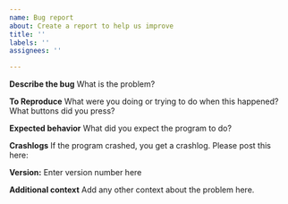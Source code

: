 ```yaml
---
name: Bug report
about: Create a report to help us improve
title: ''
labels: ''
assignees: ''

---
```


**Describe the bug**
What is the problem?

**To Reproduce**
What were you doing or trying to do when this happened? What buttons did you press?

**Expected behavior**
What did you expect the program to do?

**Crashlogs**
If the program crashed, you get a crashlog. Please post this here:

**Version:**
Enter version number here

**Additional context**
Add any other context about the problem here.

